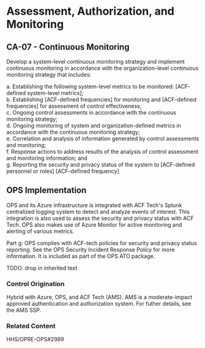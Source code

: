 # Assessment, Authorization, and Monitoring
## CA-07 - Continuous Monitoring

Develop a system-level continuous monitoring strategy and implement continuous monitoring in accordance with the organization-level continuous monitoring strategy that includes:

a. Establishing the following system-level metrics to be monitored: [ACF-defined system-level metrics];<br />
b. Establishing [ACF-defined frequencies] for monitoring and [ACF-defined frequencies] for assessment of control effectiveness;<br />
c. Ongoing control assessments in accordance with the continuous monitoring strategy;<br />
d. Ongoing monitoring of system and organization-defined metrics in accordance with the continuous monitoring strategy;<br />
e. Correlation and analysis of information generated by control assessments and monitoring;<br />
f. Response actions to address results of the analysis of control assessment and monitoring information; and<br />
g. Reporting the security and privacy status of the system to [ACF-defined personnel or roles] [ACF-defined frequency]

## OPS Implementation

OPS and its Azure infrastructure is integrated with ACF Tech's Splunk centralized logging system to detect and analyze events of interest. This integration is also used to assess the security and privacy status with ACF Tech. OPS also makes use of Azure Monitor for active monitoring and alerting of various metrics.

Part g: OPS complies with ACF-tech policies for security and privacy status reporting. See the OPS Security Incident Response Policy for more information. It is included as part of the OPS ATO package.

TODO: drop in inherited text

### Control Origination

Hybrid with Azure, OPS, and ACF Tech (AMS). AMS is a moderate-impact approved authentication and authorization system. For futher details, see the AMS SSP.

### Related Content

HHS/OPRE-OPS#2989
